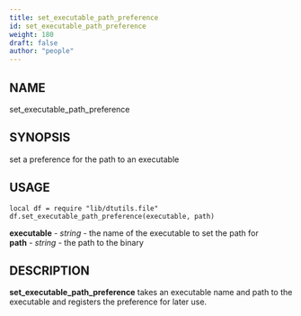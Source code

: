 ```yaml
---
title: set_executable_path_preference
id: set_executable_path_preference
weight: 180
draft: false
author: "people"
---
```


## NAME

set_executable_path_preference

## SYNOPSIS

set a preference for the path to an executable

## USAGE
```
local df = require "lib/dtutils.file"
df.set_executable_path_preference(executable, path)
```
**executable** - _string_ - the name of the executable to set the path for  
**path** - _string_ - the path to the binary

## DESCRIPTION

**set_executable_path_preference** takes an executable name and path to the
executable and registers the preference for later use.

